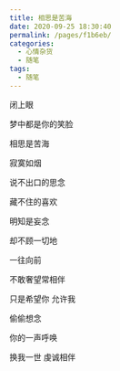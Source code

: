 ```yaml
---
title: 相思是苦海
date: 2020-09-25 18:30:40
permalink: /pages/f1b6eb/
categories: 
  - 心情杂货
  - 随笔
tags: 
  - 随笔
---
```


闭上眼

梦中都是你的笑脸

相思是苦海

寂寞如烟


说不出口的思念

藏不住的喜欢

明知是妄念

却不顾一切地

一往向前


不敢奢望常相伴

只是希望你 允许我

偷偷想念

你的一声呼唤

换我一世  虔诚相伴
